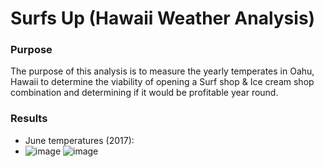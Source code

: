 # Surfs Up (Hawaii Weather Analysis)

### Purpose

The purpose of this analysis is to measure the yearly temperates in Oahu, Hawaii to determine the viability of opening a Surf shop & Ice cream shop combination and determining if it would be profitable year round.

### Results

- June temperatures (2017):
- ![image](https://user-images.githubusercontent.com/102704559/173201788-0b1de6ae-e1e3-42c4-9118-e6f9339f69be.png)
![image](https://user-images.githubusercontent.com/102704559/173201797-af715522-097e-4229-879d-a115a8ff1f33.png)

